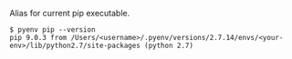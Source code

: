 Alias for current pip executable.

``` 
$ pyenv pip --version
pip 9.0.3 from /Users/<username>/.pyenv/versions/2.7.14/envs/<your-env>/lib/python2.7/site-packages (python 2.7)
```
